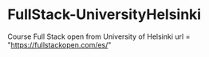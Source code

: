 # FullStack-UniversityHelsinki
Course Full Stack open from University of Helsinki
url = "https://fullstackopen.com/es/"
